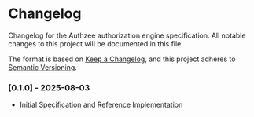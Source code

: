 # Changelog

Changelog for the Authzee authorization engine specification.
All notable changes to this project will be documented in this file.

The format is based on [Keep a Changelog](https://keepachangelog.com/en/1.1.0/),
and this project adheres to [Semantic Versioning](https://semver.org/spec/v2.0.0.html).

<!-- 
## [Unreleased] - YYYY-MM-DD

### Added

### Changed

### Deprecated

### Removed

### Fixed

### Security 
-->

<!-- 
## [Unreleased] - YYYY-MM-DD

### Added

### Changed

### Deprecated

### Removed

### Fixed

### Security 
-->


### [0.1.0] - 2025-08-03

- Initial Specification and Reference Implementation 

